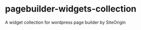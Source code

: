 pagebuilder-widgets-collection
==============================

A widget collection for wordpress page builder by SiteOrigin
